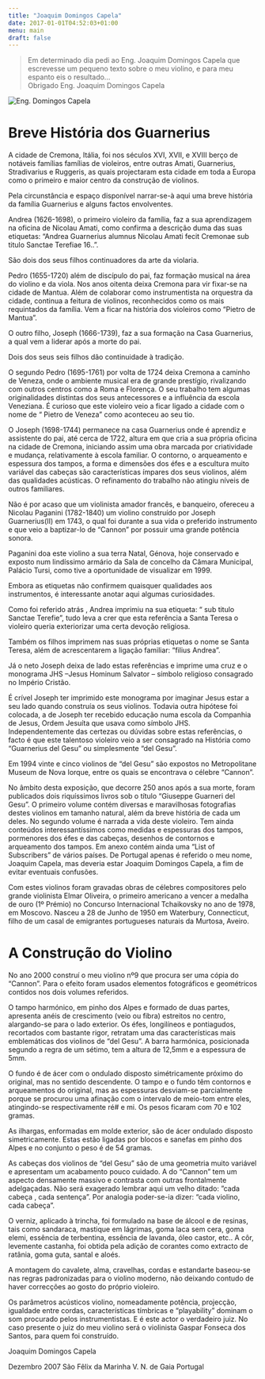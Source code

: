 ```yaml
---
title: "Joaquim Domingos Capela"
date: 2017-01-01T04:52:03+01:00
menu: main
draft: false
---
```

> Em determinado dia pedi ao Eng. Joaquim Domingos Capela que escrevesse um pequeno texto sobre o meu violino, e para meu espanto eis o resultado...  
Obrigado Eng. Joaquim Domingos Capela

![Eng. Domingos Capela][eng]

# Breve História dos Guarnerius
A cidade de Cremona, Itália, foi nos séculos XVI, XVII, e XVIII berço de notáveis famílias famílias de violeiros, entre outras Amati, Guarnerius, Stradivarius e Ruggeris, as quais projectaram esta cidade em toda a Europa como o primeiro e maior centro da construção de violinos.

Pela circunstância e espaço disponível narrar-se-à aqui uma breve história da família Guarnerius e alguns factos envolventes.

Andrea (1626-1698), o primeiro violeiro da família, faz a sua aprendizagem na oficina de Nicolau Amati, como confirma a descrição duma das suas etiquetas: “Andrea Guarnerius alumnus Nicolau Amati fecit Cremonae sub titulo Sanctae Terefiae 16..”.

São dois dos seus filhos continuadores da arte da violaria.

Pedro (1655-1720) além de discípulo do pai, faz formação musical na área do violino e da viola. Nos anos oitenta deixa Cremona para vir fixar-se na cidade de Mantua. Além de colaborar como instrumentista na orquestra da cidade, continua a feitura de violinos, reconhecidos como os mais requintados da família. Vem a ficar na história dos violeiros como “Pietro de Mantua”.

O outro filho, Joseph (1666-1739), faz a sua formação na Casa Guarnerius, a qual vem a liderar após a morte do pai.

Dois dos seus seis filhos dão continuidade à tradição.

O segundo Pedro (1695-1761) por volta de 1724 deixa Cremona a caminho de Veneza, onde o ambiente musical era de grande prestígio, rivalizando com outros centros como a Roma e Florença. O seu trabalho tem algumas originalidades distintas dos seus antecessores e a influência da escola Veneziana. É curioso que este violeiro veio a ficar ligado a cidade com o nome de “ Pietro de Veneza” como aconteceu ao seu tio.

O Joseph (1698-1744) permanece na casa Guarnerius onde é aprendiz e assistente do pai, até cerca de 1722, altura em que cria a sua própria oficina na cidade de Cremona, iniciando assim uma obra marcada por criatividade e mudança, relativamente à escola familiar. O contorno, o arqueamento e espessura dos tampos, a forma e dimensões dos éfes e a escultura muito variável das cabeças são características ímpares dos seus violinos, além das qualidades acústicas. O refinamento do trabalho não atingiu níveis de outros familiares.

Não é por acaso que um violinista amador francês, e banqueiro, ofereceu a Nicolau Paganini (1782-1840) um violino construído por Joseph Guarnerius(II) em 1743, o qual foi durante a sua vida o preferido instrumento e que veio a baptizar-lo de “Cannon” por possuir uma grande potência sonora.

Paganini doa este violino a sua terra Natal, Génova, hoje conservado e exposto num lindíssimo armário da Sala de concelho da Câmara Municipal, Palácio Tursi, como tive a oportunidade de visualizar em 1999.

Embora as etiquetas não confirmem quaisquer qualidades aos instrumentos, é interessante anotar aqui algumas curiosidades.

Como foi referido atrás , Andrea imprimiu na sua etiqueta: “ sub titulo Sanctae Terefie”, tudo leva a crer que esta referência a Santa Teresa o violeiro queria exteriorizar uma certa devoção religiosa.

Também os filhos imprimem nas suas próprias etiquetas o nome se Santa Teresa, além de acrescentarem a ligação familiar: “filius Andrea”.

Já o neto Joseph deixa de lado estas referências e imprime uma cruz e o monograma JHS –Jesus Hominum Salvator – símbolo religioso consagrado no Império Cristão.

É crível Joseph ter imprimido este monograma por imaginar Jesus estar a seu lado quando construía os seus violinos. Todavia outra hipótese foi colocada, a de Joseph ter recebido educação numa escola da Companhia de Jesus, Ordem Jesuíta que usava como símbolo JHS. Independentemente das certezas ou dúvidas sobre estas referências, o facto é que este talentoso violeiro veio a ser consagrado na História como “Guarnerius del Gesu” ou simplesmente “del Gesu”.

Em 1994 vinte e cinco violinos de “del Gesu” são expostos no Metropolitane Museum de Nova Iorque, entre os quais se encontrava o célebre “Cannon”.

No âmbito desta exposição, que decorre 250 anos após a sua morte, foram publicados dois riquíssimos livros sob o título “Giuseppe Guarneri del Gesu”. O primeiro volume contém diversas e maravilhosas fotografias destes violinos em tamanho natural, além da breve história de cada um deles. No segundo volume é narrada a vida deste violeiro. Tem ainda conteúdos interessantíssimos como medidas e espessuras dos tampos, pormenores dos éfes e das cabeças, desenhos de contornos e arqueamento dos tampos. Em anexo contém ainda uma “List of Subscribers” de vários países. De Portugal apenas é referido o meu nome, Joaquim Capela, mas deveria estar Joaquim Domingos Capela, a fim de evitar eventuais confusões.

Com estes violinos foram gravadas obras de célebres compositores pelo grande violinista Elmar Oliveira, o primeiro americano a vencer a medalha de ouro (1º Prémio) no Concurso Internacional Tchaikovsky no ano de 1978, em Moscovo. Nasceu a 28 de Junho de 1950 em Waterbury, Connecticut, filho de um casal de emigrantes portugueses naturais da Murtosa, Aveiro.

# A Construção do Violino
No ano 2000 construí o meu violino nº9 que procura ser uma cópia do “Cannon”. Para o efeito foram usados elementos fotográficos e geométricos contidos nos dois volumes referidos.

O tampo harmónico, em pinho dos Alpes e formado de duas partes, apresenta anéis de crescimento (veio ou fibra) estreitos no centro, alargando-se para o lado exterior. Os éfes, longilíneos e pontiagudos, recortados com bastante rigor, retratam uma das características mais emblemáticas dos violinos de “del Gesu”. A barra harmónica, posicionada segundo a regra de um sétimo, tem a altura de 12,5mm e a espessura de 5mm.

O fundo é de ácer com o ondulado disposto simétricamente próximo do original, mas no sentido descendente. O tampo e o fundo têm contornos e arqueamentos do original, mas as espessuras desviam-se parcialmente porque se procurou uma afinação com o intervalo de meio-tom entre eles, atingindo-se respectivamente ré# e mi. Os pesos ficaram com 70 e 102 gramas.

As ilhargas, enformadas em molde exterior, são de ácer ondulado disposto simetricamente. Estas estão ligadas por blocos e sanefas em pinho dos Alpes e no conjunto o peso é de 54 gramas.

As cabeças dos violinos de “del Gesu” são de uma geometria muito variável e apresentam um acabamento pouco cuidado. A do “Cannon” tem um aspecto densamente massivo e contrasta com outras frontalmente adelgaçadas. Não será exagerado lembrar aqui um velho ditado: ”cada cabeça , cada sentença”. Por analogia poder-se-ia dizer: “cada violino, cada cabeça”.

O verniz, aplicado à trincha, foi formulado na base de álcool e de resinas, tais como sandaraca, mastique em lágrimas, goma laca sem cera, goma elemi, essência de terbentina, essência de lavanda, óleo castor, etc.. A côr, levemente castanha, foi obtida pela adição de corantes como extracto de ratânia, goma guta, santal e aloés.

A montagem do cavalete, alma, cravelhas, cordas e estandarte baseou-se nas regras padronizadas para o violino moderno, não deixando contudo de haver correcções ao gosto do próprio violeiro.

Os parâmetros acústicos violino, nomeadamente potência, projecção, igualdade entre cordas, características tímbricas e “playability” dominam o som procurado pelos instrumentistas. E é este actor o verdadeiro juiz. No caso presente o juiz do meu violino será o violinista Gaspar Fonseca dos Santos, para quem foi construído. 

Joaquim Domingos Capela

Dezembro 2007 São Fêlix da Marinha V. N. de Gaia Portugal

[eng]: /images/engcapela.webp
